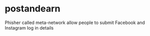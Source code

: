 # postandearn
Phisher called meta-network allow people to submit Facebook and Instagram log in details
